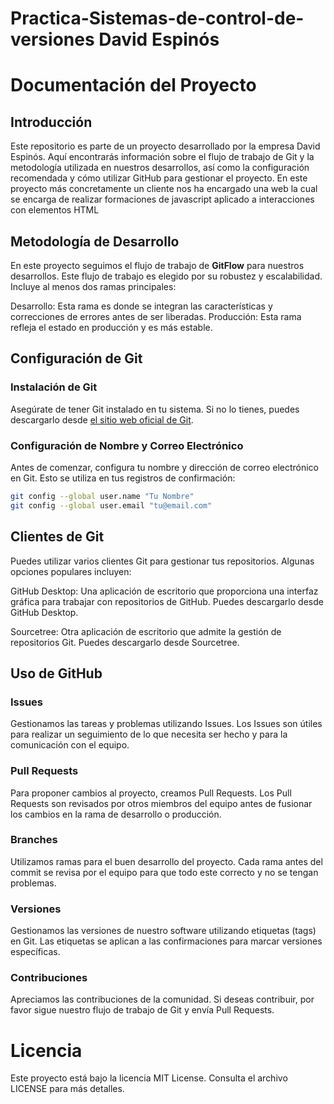 # Practica-Sistemas-de-control-de-versiones David Espinós
# Documentación del Proyecto

## Introducción

Este repositorio es parte de un proyecto desarrollado por la empresa David Espinós. Aquí encontrarás información sobre el flujo de trabajo de Git y la metodología utilizada en nuestros desarrollos, así como la configuración recomendada y cómo utilizar GitHub para gestionar el proyecto. En este proyecto más concretamente un cliente nos ha encargado una web la cual se encarga de realizar formaciones de javascript aplicado a interacciones con elementos HTML

## Metodología de Desarrollo

En este proyecto seguimos el flujo de trabajo de **GitFlow** para nuestros desarrollos. Este flujo de trabajo es elegido por su robustez y escalabilidad. Incluye al menos dos ramas principales:

Desarrollo: Esta rama es donde se integran las características y correcciones de errores antes de ser liberadas.
Producción: Esta rama refleja el estado en producción y es más estable.

## Configuración de Git

### Instalación de Git

Asegúrate de tener Git instalado en tu sistema. Si no lo tienes, puedes descargarlo desde [el sitio web oficial de Git](https://git-scm.com/).

### Configuración de Nombre y Correo Electrónico

Antes de comenzar, configura tu nombre y dirección de correo electrónico en Git. Esto se utiliza en tus registros de confirmación:

```bash
git config --global user.name "Tu Nombre"
git config --global user.email "tu@email.com"
```
## Clientes de Git
Puedes utilizar varios clientes Git para gestionar tus repositorios. Algunas opciones populares incluyen:

GitHub Desktop: Una aplicación de escritorio que proporciona una interfaz gráfica para trabajar con repositorios de GitHub. Puedes descargarlo desde GitHub Desktop.

Sourcetree: Otra aplicación de escritorio que admite la gestión de repositorios Git. Puedes descargarlo desde Sourcetree.

## Uso de GitHub

### Issues

Gestionamos las tareas y problemas utilizando Issues. Los Issues son útiles para realizar un seguimiento de lo que necesita ser hecho y para la comunicación con el equipo.

### Pull Requests

Para proponer cambios al proyecto, creamos Pull Requests. Los Pull Requests son revisados por otros miembros del equipo antes de fusionar los cambios en la rama de desarrollo o producción.

### Branches

Utilizamos ramas para el buen desarrollo del proyecto. Cada rama antes del commit se revisa por el equipo para que todo este correcto y no se tengan problemas.

### Versiones

Gestionamos las versiones de nuestro software utilizando etiquetas (tags) en Git. Las etiquetas se aplican a las confirmaciones para marcar versiones específicas.

### Contribuciones

Apreciamos las contribuciones de la comunidad. Si deseas contribuir, por favor sigue nuestro flujo de trabajo de Git y envía Pull Requests.

# Licencia
Este proyecto está bajo la licencia MIT License. Consulta el archivo LICENSE para más detalles.

